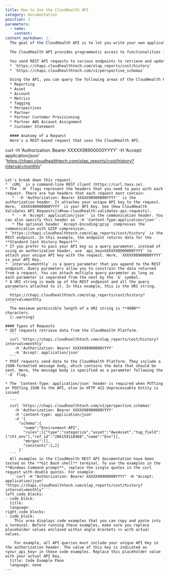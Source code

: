 ```yaml
---
title: How to Use the CloudHealth API
category: documentation
position: 2
parameters:
  - name:
    content:
content_markdown: |-
  The goal of the CloudHealth API is to let you write your own applications that leverage and extend CloudHealth functionality.

  The CloudHealth API provides programmatic access to functionalities in the CloudHealth platform using REST-based arguments and JSON-formatted responses.

  You send REST API requests to various endpoints to retrieve and update data from the CloudHealth Platform. Different API functionality can be found at different endpoints. Here are some example endpoints.
  * `https://chapi.cloudhealthtech.com/olap_reports/cost/history`
  * `https://chapi.cloudhealthtech.com/v1/perspective_schemas`

  Using the API, you can query the following areas of the CloudHealth Platform.
  * Reporting
  * Asset
  * Account
  * Metrics
  * Tagging
  * Perspectives
  * Partner
  * Partner Customer Provisioning
  * Partner AWS Account Assignment
  * Customer Statement

  #### Anatomy of a Request
  Here's a REST-based request that uses the CloudHealth API.

  ```
  curl -H 'Authorization: Bearer XXXXX98900000YYYY' -H 'Accept: application/json' 'https://chapi.cloudhealthtech.com/olap_reports/cost/history?interval=monthly'
  ```

  Let's break down this request.
  * `cURL` is a command-line REST client (https://curl.haxx.se).
  * The `-H` flags represent the headers that you need to pass with each request. There are two headers that each request must contain:
     * `-H 'Authorization: Bearer XXXXX98900000YYYY'` is the authorization header. It attaches your unique API key to the request. Here, `XXXXX98900000YYYY` is your API Key. See [How CloudHealth Validates API Requests](#how-cloudhealth-validates-api-requests).
     * `- H 'Accept: application/json'` is the communication header. You can also specify this header as `-H 'Content-Type:application/json'`.
     * The optional header `Accept-Encoding:gzip` compresses the communication with GZIP compression.
  * `https://chapi.cloudhealthtech.com/olap_reports/cost/history` is the REST endpoint. In this example, the endpoint returns data for the **Standard Cost History Report**.
  * If you prefer to pass your API key as a query parameter, instead of using an authorization header, use `api_key=XXXXX98900000YYYY` to attach your unique API key with the request. Here, `XXXXX98900000YYYY` is your API Key.
  * `interval=monthly` is a query parameter that you append to the REST endpoint. Query parameters allow you to constrain the data returned from a request. You can attach multiple query parameter as long as each parameter is separated from the next by the `&` symbol.
  * A URI string is made up of the REST endpoint and all the query parameters attached to it. In this example, this is the URI string.
    ```
    https://chapi.cloudhealthtech.com/olap_reports/cost/history?interval=monthly
    ```
    The maximum permissible length of a URI string is **4000** characters.
    {:.warning}

  #### Types of Requests
  * GET requests retrieve data from the CloudHealth Platform.
    ```
    curl 'https://chapi.cloudhealthtech.com/olap_reports/cost/history?interval=monthly'
      -H 'Authorization: Bearer XXXXX98900000YYYY'
      -H 'Accept: application/json'
    ```
  * POST requests send data to the CloudHealth Platform. They include a JSON-formatted message body, which contains the data that should be sent. Here, the message body is specified as a parameter following the `-d` flag.

  * The `Content-Type: application/json` header is required when PUTting or POSTing JSON to the API, else an HTTP 422 Unprocessable Entity is issued

    ```
    curl 'https://chapi.cloudhealthtech.com/v1/perspective_schemas'
      -H 'Authorization: Bearer XXXXX98900000YYYY'
      -H 'content-type: application/json'
      -d '{
        "schema":{
          "name":"Environment-API",
          "rules":[{"type":"categorize","asset":"AwsAsset","tag_field":["cht_env"],"ref_id":"206159110488","name":"Env"}],
          "merges":[],
          "constants":[…]}
        }'
    ```
    All examples in the CloudHealth REST API documentation have been tested on the **Git Bash shell** terminal. To use the examples in the **Windows Command prompt**, replace the single quotes in the curl request with double quotes. For example:
    ```curl -H "Authorization: Bearer XXXXX98900000YYYY" -H "Accept: application/json" "https://chapi.cloudhealthtech.com/olap_reports/cost/history?interval=monthly"```
left_code_blocks:
  - code_block:
    title:
    language:
right_code_blocks:
  - code_block:
      This area displays code examples that you can copy and paste into a terminal. Before running these examples, make sure you replace placeholder values enclosed within angle brackets <> with actual values.

      For example, all API queries must include your unique API Key in the authorization header. The value of this key is indicated as <your_api_key> in these code examples. Replace this placeholder value with your actual API Key.
    title: Code Example Pane
    language: none
---
```

